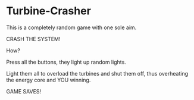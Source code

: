 # Turbine-Crasher

This is a completely random game with one sole aim.

CRASH THE SYSTEM!

How?

Press all the buttons, they light up random lights.

Light them all to overload the turbines and shut them off, thus overheating the energy core and YOU winning.

GAME SAVES!
